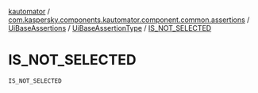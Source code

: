 [kautomator](../../../index.md) / [com.kaspersky.components.kautomator.component.common.assertions](../../index.md) / [UiBaseAssertions](../index.md) / [UiBaseAssertionType](index.md) / [IS_NOT_SELECTED](./-i-s_-n-o-t_-s-e-l-e-c-t-e-d.md)

# IS_NOT_SELECTED

`IS_NOT_SELECTED`